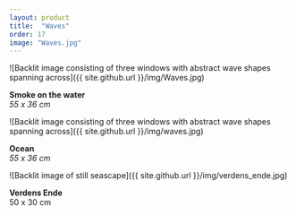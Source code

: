 ```yaml
---
layout: product
title:  "Waves"
order: 17
image: "Waves.jpg"
---
```


![Backlit image consisting of three windows with abstract wave shapes spanning across]({{ site.github.url }}/img/Waves.jpg)

**Smoke on the water**  
*55 x 36 cm*

![Backlit image consisting of three windows with abstract wave shapes spanning across]({{ site.github.url }}/img/waves.jpg)

**Ocean**  
*55 x 36 cm*

![Backlit image of still seascape]({{ site.github.url }}/img/verdens_ende.jpg)

**Verdens Ende**  
50 x 30 cm
